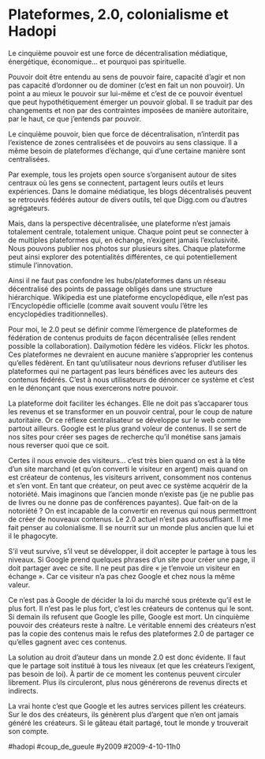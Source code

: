 # Plateformes, 2.0, colonialisme et Hadopi

Le cinquième pouvoir est une force de décentralisation médiatique, énergétique, économique… et pourquoi pas spirituelle.

Pouvoir doit être entendu au sens de pouvoir faire, capacité d’agir et non pas capacité d’ordonner ou de dominer (c’est en fait un non pouvoir). Un point a au mieux le pouvoir sur lui-même et c’est de ce pouvoir éventuel que peut hypothétiquement émerger un pouvoir global. Il se traduit par des changements et non par des contraintes imposées de manière autoritaire, par le haut, ce que j’entends par pouvoir.

Le cinquième pouvoir, bien que force de décentralisation, n’interdit pas l’existence de zones centralisées et de pouvoirs au sens classique. Il a même besoin de plateformes d’échange, qui d’une certaine manière sont centralisées.

Par exemple, tous les projets open source s’organisent autour de sites centraux où les gens se connectent, partagent leurs outils et leurs expériences. Dans le domaine médiatique, les blogs décentralisés peuvent se retrouvés fédérés autour de divers outils, tel que Digg.com ou d’autres agrégateurs.

Mais, dans la perspective décentralisée, une plateforme n’est jamais totalement centrale, totalement unique. Chaque point peut se connecter à de multiples plateformes qui, en échange, n’exigent jamais l’exclusivité. Nous pouvons publier nos photos sur plusieurs sites. Chaque plateforme peut ainsi explorer des potentialités différentes, ce qui potentiellement stimule l’innovation. 

Ainsi il ne faut pas confondre les hubs/plateformes dans un réseau décentralisé des points de passage obligés dans une structure hiérarchique. Wikipedia est une plateforme encyclopédique, elle n’est pas l’Encyclopédie officielle (comme avait souvent voulu l’être les encyclopédies traditionnelles).

Pour moi, le 2.0 peut se définir comme l’émergence de plateformes de fédération de contenus produits de façon décentralisée (elles rendent possible la collaboration). Dailymotion fédère les vidéos. Flickr les photos. Ces plateformes ne devraient en aucune manière s’approprier les contenus qu’elles fédèrent. En tant qu’utilisateur nous devrions refuser d’utiliser les plateformes qui ne partagent pas leurs bénéfices avec les auteurs des contenus fédérés. C’est à nous utilisateurs de dénoncer ce système et c’est en le dénonçant que nous exercerons notre pouvoir.

La plateforme doit faciliter les échanges. Elle ne doit pas s’accaparer tous les revenus et se transformer en un pouvoir central, pour le coup de nature autoritaire. Or ce réflexe centralisateur se développe sur le web comme partout ailleurs. Google est le plus grand voleur de contenus. Il se sert de nos sites pour créer ses pages de recherche qu’il monétise sans jamais nous reverser quoi que ce soit.

Certes il nous envoie des visiteurs… c’est très bien quand on est à la tête d’un site marchand (et qu’on converti le visiteur en argent) mais quand on est créateur de contenus, les visiteurs arrivent, consomment nos contenus et s’en vont. En tant que créateur, on peut avec ce système acquérir de la notoriété. Mais imaginons que l’ancien monde n’existe pas (je ne publie pas de livres ou ne donne pas de conférences payantes). Que fait-on de la notoriété ? On est incapable de la convertir en revenus qui nous permettront de créer de nouveaux contenus. Le 2.0 actuel n’est pas autosuffisant. Il me fait penser au colonialisme. Il se nourrit sur un monde plus ancien que lui et il le phagocyte.

S’il veut survive, s’il veut se développer, il doit accepter le partage à tous les niveaux. Si Google prend quelques phrases d’un site pour créer une page, il doit partager avec ce site. Il ne peut pas dire « je t’envoie un visiteur en échange ». Car ce visiteur n’a pas chez Google et chez nous la même valeur.

Ce n’est pas à Google de décider la loi du marché sous prétexte qu’il est le plus fort. Il n’est pas le plus fort, c’est les créateurs de contenus qui le sont. Si demain ils refusent que Google les pille, Google est mort. Un cinquième pouvoir des créateurs reste à naître. Le véritable ennemi des créateurs n’est pas la copie des contenus mais le refus des plateformes 2.0 de partager ce qu’elles gagnent avec ces contenus.

La solution au droit d’auteur dans un monde 2.0 est donc évidente. Il faut que le partage soit institué à tous les niveaux (et que les créateurs l’exigent, pas besoin de loi). À partir de ce moment les contenus peuvent circuler librement. Plus ils circuleront, plus nous générerons de revenus directs et indirects.

La vrai honte c’est que Google et les autres services pillent les créateurs. Sur le dos des créateurs, ils génèrent plus d’argent que n’en ont jamais généré les créateurs. Si le gâteau était partagé, tout le monde y trouverait son compte.



#hadopi #coup_de_gueule #y2009 #2009-4-10-11h0
